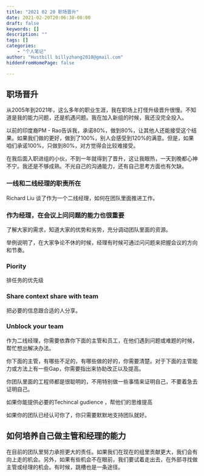 ```yaml
---
title: "2021 02 20 职场晋升"
date: 2021-02-20T20:06:38-08:00
draft: false
keywords: []
description: ""
tags: []
categories: 
    - "个人笔记"
author: "Hustbill billyzhang2010@gmail.com"
hiddenFromHomePage: false

---
```


## 职场晋升



从2005年到2021年，这么多年的职业生涯，我在职场上打怪升级晋升很慢。不知道是我的能力问题，还是机遇问题。我在加入新组的时候，我还没完全投入。



以前的印度裔PM - Rao告诉我，承诺80%，做到80%，让其他人还能接受这个结果。如果我们做的更好，做到了100%，别人会感受到120%的满意。但是，如果咱们承诺100%，只做到80%，对方觉得会比较难接受。



在我后面入职进组的小伙，不到一年就得到了晋升，这让我眼热，一天到晚都心神不宁。我还是不够成熟。不光自己的沟通能力，还有自己思考方面也有欠缺。





### 一线和二线经理的职责所在

Richard Liu 谈了作为一个二线经理，如何在团队里面推进工作。

### 作为经理，在会议上问问题的能力也很重要

了解大家的需求，知道大家的优势和劣势，充分调动团队里面的资源。

举例说明了，在大家争论不休的时候，经理有时候可通过问问题来把握会议的方向和节奏。  

### Piority

排任务的优先级  


### Share context share with team

把必要的信息跟合适的人分享。



### Unblock your team

作为二线经理，你需要依靠你下面的主管和员工，在他们遇到问题或难题的时候，帮忙想出解决办法。

你下面的主管，有哪些不足的，有哪些做的好的，你需要清楚。对于下面的主管能力或方法上有一些Gap，你需要指出来协助改正以及提高。

你团队里面的工程师都是很聪明的，不用特别做一些事情来证明自己，不要着急去证明自己。

如果你能提供必要的Techincal gudience ，帮他们的思维提高

如果你的团队已经认可你了，你只需要默默地支持团队就好。



## 如何培养自己做主管和经理的能力

在目前的团队里努力承担更大的责任。如果我们在现在的组里贡献更大，我们会有向上走的机会。另外，如果有些机会不在眼前，我们要试着走出去，在外部寻找做主管或经理的机会。有时候，跳槽也是一条途径。 


